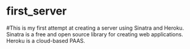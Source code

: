 # first_server
#This is my first attempt at creating a server using Sinatra and Heroku. Sinatra is a free and open source library for creating web applications. Heroku is a cloud-based PAAS.  
